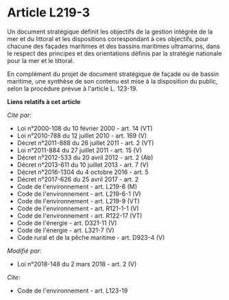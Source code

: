 # Article L219-3

Un document stratégique définit les objectifs de la gestion intégrée de la mer et du littoral et les dispositions
correspondant à ces objectifs, pour chacune des façades maritimes et des bassins maritimes ultramarins, dans le respect des
principes et des orientations définis par la stratégie nationale pour la mer et le littoral. 

En complément du projet de document stratégique de façade ou de bassin maritime, une synthèse de son contenu est mise à la
disposition du public, selon la procédure prévue à l'article L. 123-19.

**Liens relatifs à cet article**

_Cité par_:

  - Loi n°2000-108 du 10 février 2000 - art. 14 (VT)
  - Loi n°2010-788 du 12 juillet 2010 - art. 169 (V)
  - Décret n°2011-888 du 26 juillet 2011 - art. 2 (VT)
  - Loi n°2011-884 du 27 juillet 2011 - art. 15 (V)
  - Décret n°2012-533 du 20 avril 2012 - art. 2 (Ab)
  - Décret n°2013-611 du 10 juillet 2013 - art. 7 (V)
  - Décret n°2016-1304 du 4 octobre 2016 - art. 5
  - Décret n°2017-626 du 25 avril 2017 - art. 2
  - Code de l'environnement - art. L219-6 (M)
  - Code de l'environnement - art. L219-6-1 (V)
  - Code de l'environnement - art. L219-9 (VT)
  - Code de l'environnement - art. R121-1-1 (V)
  - Code de l'environnement - art. R122-17 (VT)
  - Code de l'énergie - art. D321-11 (V)
  - Code de l'énergie - art. L321-7 (V)
  - Code rural et de la pêche maritime - art. D923-4 (V)

_Modifié par_:

  - Loi n°2018-148 du 2 mars 2018 - art. 2 (V)

_Cite_:

  - Code de l'environnement - art. L123-19

